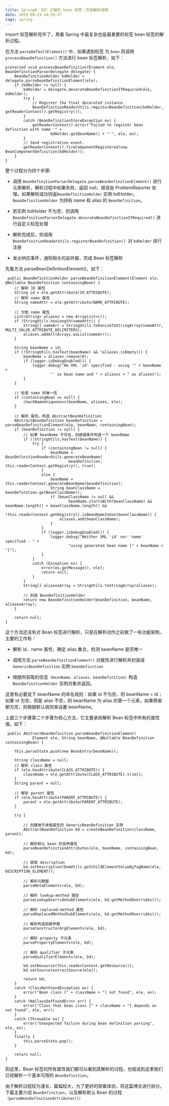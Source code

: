 ```yaml
---
title: Spring8：IOC 之解析 bean 标签：开启解析进程
date: 2019-09-23 14:59:37
tags: spring
---
```


import 标签解析完毕了，再看 Spring 中最复杂也是最重要的标签 bean 标签的解析过程。

在方法 `parseDefaultElement()` 中，如果遇到标签 为 `bean` 则调用 `processBeanDefinition()` 方法进行 bean 标签解析，如下：
```
protected void processBeanDefinition(Element ele, BeanDefinitionParserDelegate delegate) {
    BeanDefinitionHolder bdHolder = delegate.parseBeanDefinitionElement(ele);
    if (bdHolder != null) {
        bdHolder = delegate.decorateBeanDefinitionIfRequired(ele, bdHolder);
        try {
            // Register the final decorated instance.
            BeanDefinitionReaderUtils.registerBeanDefinition(bdHolder, getReaderContext().getRegistry());
        }
        catch (BeanDefinitionStoreException ex) {
            getReaderContext().error("Failed to register bean definition with name '" +
                    bdHolder.getBeanName() + "'", ele, ex);
        }
        // Send registration event.
        getReaderContext().fireComponentRegistered(new BeanComponentDefinition(bdHolder));
    }
}
```

整个过程分为四个步骤:
+ 调用 `BeanDefinitionParserDelegate.parseBeanDefinitionElement()` 进行元素解析，解析过程中如果失败，返回 null，错误由 ProblemReporter 处理。如果解析成功则返`BeanDefinitionHolder` 实例 bdHolder。`BeanDefinitionHolder` 为持有 name 和 alias 的 `BeanDefinition`。

+ 若实例 bdHolder 不为空，则调用 `BeanDefinitionParserDelegate.decorateBeanDefinitionIfRequired()` 进行自定义标签处理

+ 解析完成后，则调用 `BeanDefinitionReaderUtils.registerBeanDefinition() `对 `bdHolder` 进行注册

+ 发出响应事件，通知相关的监听器，完成 Bean 标签解析

先看方法 parseBeanDefinitionElement()，如下：
```
 public BeanDefinitionHolder parseBeanDefinitionElement(Element ele, @Nullable BeanDefinition containingBean) {
    // 解析 ID 属性
    String id = ele.getAttribute(ID_ATTRIBUTE);
    // 解析 name 属性
    String nameAttr = ele.getAttribute(NAME_ATTRIBUTE);

    // 分割 name 属性
    List<String> aliases = new ArrayList<>();
    if (StringUtils.hasLength(nameAttr)) {
        String[] nameArr = StringUtils.tokenizeToStringArray(nameAttr, MULTI_VALUE_ATTRIBUTE_DELIMITERS);
        aliases.addAll(Arrays.asList(nameArr));
    }

    String beanName = id;
    if (!StringUtils.hasText(beanName) && !aliases.isEmpty()) {
        beanName = aliases.remove(0);
        if (logger.isDebugEnabled()) {
            logger.debug("No XML 'id' specified - using '" + beanName +
                    "' as bean name and " + aliases + " as aliases");
        }
    }

    // 检查 name 的唯一性
    if (containingBean == null) {
        checkNameUniqueness(beanName, aliases, ele);
    }

    // 解析 属性，构造 AbstractBeanDefinition
    AbstractBeanDefinition beanDefinition = parseBeanDefinitionElement(ele, beanName, containingBean);
    if (beanDefinition != null) {
        // 如果 beanName 不存在，则根据条件构造一个 beanName
        if (!StringUtils.hasText(beanName)) {
            try {
                if (containingBean != null) {
                    beanName = BeanDefinitionReaderUtils.generateBeanName(
                            beanDefinition, this.readerContext.getRegistry(), true);
                }
                else {
                    beanName = this.readerContext.generateBeanName(beanDefinition);
                    String beanClassName = beanDefinition.getBeanClassName();
                    if (beanClassName != null &&
                            beanName.startsWith(beanClassName) && beanName.length() > beanClassName.length() &&
                            !this.readerContext.getRegistry().isBeanNameInUse(beanClassName)) {
                        aliases.add(beanClassName);
                    }
                }
                if (logger.isDebugEnabled()) {
                    logger.debug("Neither XML 'id' nor 'name' specified - " +
                            "using generated bean name [" + beanName + "]");
                }
            }
            catch (Exception ex) {
                error(ex.getMessage(), ele);
                return null;
            }
        }
        String[] aliasesArray = StringUtils.toStringArray(aliases);

        // 封装 BeanDefinitionHolder
        return new BeanDefinitionHolder(beanDefinition, beanName, aliasesArray);
    }

    return null;
}
```
这个方法还没有对 Bean 标签进行解析，只是在解析动作之前做了一些功能架构，主要的工作有：
+ 解析 id、name 属性，确定 alias 集合，检测 beanName 是否唯一

+ 调用方法 `parseBeanDefinitionElement()` 对属性进行解析并封装成 `GenericBeanDefinition` 实例 `beanDefinition`

+ 根据所获取的信息`（beanName、aliases、beanDefinition）`构造 `BeanDefinitionHolder` 实例对象并返回。

这里有必要说下 beanName 的命名规则：如果 id 不为空，则 beanName = id；如果 id 为空，但是 alias 不空，则 beanName 为 alias 的第一个元素，如果两者都为空，则根据默认规则来设置 beanName。

上面三个步骤第二个步骤为核心方法，它主要承担解析 Bean 标签中所有的属性值。如下：
```
 public AbstractBeanDefinition parseBeanDefinitionElement(
            Element ele, String beanName, @Nullable BeanDefinition containingBean) {

    this.parseState.push(new BeanEntry(beanName));

    String className = null;
    // 解析 class 属性
    if (ele.hasAttribute(CLASS_ATTRIBUTE)) {
        className = ele.getAttribute(CLASS_ATTRIBUTE).trim();
    }
    String parent = null;

    // 解析 parent 属性
    if (ele.hasAttribute(PARENT_ATTRIBUTE)) {
        parent = ele.getAttribute(PARENT_ATTRIBUTE);
    }

    try {

        // 创建用于承载属性的 GenericBeanDefinition 实例
        AbstractBeanDefinition bd = createBeanDefinition(className, parent);

        // 解析默认 bean 的各种属性
        parseBeanDefinitionAttributes(ele, beanName, containingBean, bd);

        // 提取 description
        bd.setDescription(DomUtils.getChildElementValueByTagName(ele, DESCRIPTION_ELEMENT));

        // 解析元数据
        parseMetaElements(ele, bd);

        // 解析 lookup-method 属性
        parseLookupOverrideSubElements(ele, bd.getMethodOverrides());

        // 解析 replaced-method 属性
        parseReplacedMethodSubElements(ele, bd.getMethodOverrides());

        // 解析构造函数参数
        parseConstructorArgElements(ele, bd);

        // 解析 property 子元素
        parsePropertyElements(ele, bd);

        // 解析 qualifier 子元素
        parseQualifierElements(ele, bd);

        bd.setResource(this.readerContext.getResource());
        bd.setSource(extractSource(ele));

        return bd;
    }
    catch (ClassNotFoundException ex) {
        error("Bean class [" + className + "] not found", ele, ex);
    }
    catch (NoClassDefFoundError err) {
        error("Class that bean class [" + className + "] depends on not found", ele, err);
    }
    catch (Throwable ex) {
        error("Unexpected failure during bean definition parsing", ele, ex);
    }
    finally {
        this.parseState.pop();
    }

    return null;
}
```

到这里，Bean 标签的所有属性我们都可以看到其解析的过程，也就说到这里我们已经解析一个基本可用的 `BeanDefinition`。

由于解析过程较为漫长，篇幅较大，为了更好的观看体验，将这篇博文进行拆分。下篇主要介绍 `BeanDefinition`，以及解析默认 Bean 的过程`（parseBeanDefinitionAttributes()）`